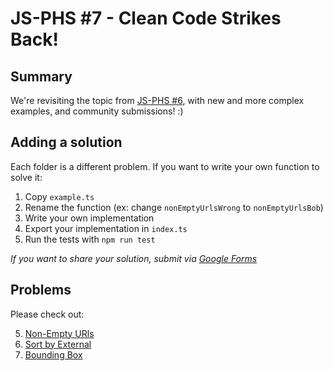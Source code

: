 # JS-PHS #7 - Clean Code Strikes Back!

## Summary

We're revisiting the topic from [JS-PHS #6](../jsphs6-clean-code-part-1), with new and more complex examples, and community submissions! :)

## Adding a solution

Each folder is a different problem. If you want to write your own function to solve it:

1. Copy `example.ts`
2. Rename the function (ex: change `nonEmptyUrlsWrong` to `nonEmptyUrlsBob`)
3. Write your own implementation
4. Export your implementation in `index.ts`
5. Run the tests with `npm run test`

_If you want to share your solution, submit via [Google Forms](https://forms.gle/napjyaQ12rH412J16)_

## Problems

Please check out:

5. [Non-Empty URls](./src/5-non-empty-urls/README.md)
6. [Sort by External](./src/6-sort-by-external/README.md)
7. [Bounding Box](./src/7-bounding-box/README.md)
